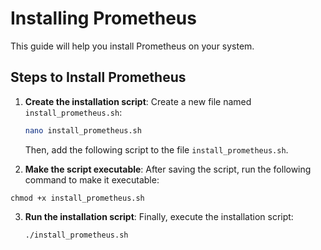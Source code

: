 # Installing Prometheus

This guide will help you install Prometheus on your system.

## Steps to Install Prometheus

1. **Create the installation script**:
   Create a new file named `install_prometheus.sh`:

   ```bash
   nano install_prometheus.sh
   ```
   Then, add the following script to the file `install_prometheus.sh`.

2. **Make the script executable**:
   After saving the script, run the following command to make it executable:
```
chmod +x install_prometheus.sh
```
3. **Run the installation script**:
   Finally, execute the installation script:
   ```
   ./install_prometheus.sh
   ```
